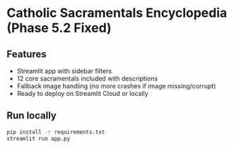 # Catholic Sacramentals Encyclopedia (Phase 5.2 Fixed)

## Features
- Streamlit app with sidebar filters
- 12 core sacramentals included with descriptions
- Fallback image handling (no more crashes if image missing/corrupt)
- Ready to deploy on Streamlit Cloud or locally

## Run locally
```bash
pip install -r requirements.txt
streamlit run app.py
```
